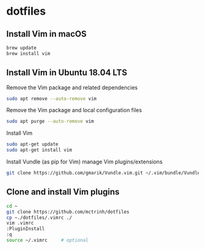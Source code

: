 # dotfiles

## Install Vim in macOS
```bash
brew update
brew install vim
```

## Install Vim in Ubuntu 18.04 LTS

Remove the Vim package and related dependencies
```bash
sudo apt remove --auto-remove vim
```
Remove the Vim package and local configuration files
```bash
sudo apt purge --auto-remove vim
```
Install Vim
```bash
sudo apt-get update
sudo apt-get install vim
```
Install Vundle (as pip for Vim) manage Vim plugins/extensions
```bash
git clone https://github.com/gmarik/Vundle.vim.git ~/.vim/bundle/Vundle.vim
```
## Clone and install Vim plugins
```bash
cd ~
git clone https://github.com/mctrinh/dotfiles
cp ~./dotfiles/.vimrc ./
vim .vimrc
:PluginInstall
:q
source ~/.vimrc     # optional
```
